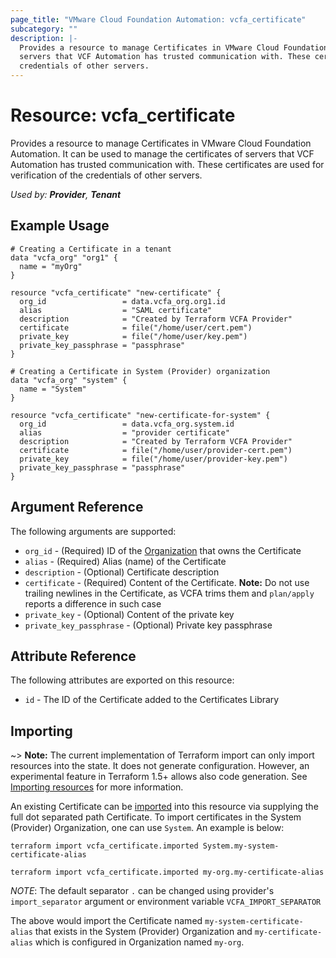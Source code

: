 ```yaml
---
page_title: "VMware Cloud Foundation Automation: vcfa_certificate"
subcategory: ""
description: |-
  Provides a resource to manage Certificates in VMware Cloud Foundation Automation. It can be used to manage the certificates of
  servers that VCF Automation has trusted communication with. These certificates are used for verification of the
  credentials of other servers.
---
```


# Resource: vcfa_certificate

Provides a resource to manage Certificates in VMware Cloud Foundation Automation. It can be used to manage the certificates of
servers that VCF Automation has trusted communication with. These certificates are used for verification of the
credentials of other servers.

_Used by: **Provider**, **Tenant**_

## Example Usage

```hcl
# Creating a Certificate in a tenant
data "vcfa_org" "org1" {
  name = "myOrg"
}

resource "vcfa_certificate" "new-certificate" {
  org_id                 = data.vcfa_org.org1.id
  alias                  = "SAML certificate"
  description            = "Created by Terraform VCFA Provider"
  certificate            = file("/home/user/cert.pem")
  private_key            = file("/home/user/key.pem")
  private_key_passphrase = "passphrase"
}

# Creating a Certificate in System (Provider) organization
data "vcfa_org" "system" {
  name = "System"
}

resource "vcfa_certificate" "new-certificate-for-system" {
  org_id                 = data.vcfa_org.system.id
  alias                  = "provider certificate"
  description            = "Created by Terraform VCFA Provider"
  certificate            = file("/home/user/provider-cert.pem")
  private_key            = file("/home/user/provider-key.pem")
  private_key_passphrase = "passphrase"
}
```

## Argument Reference

The following arguments are supported:

- `org_id` - (Required) ID of the [Organization](/providers/vmware/vcfa/latest/docs/resources/org) that owns the Certificate
- `alias` - (Required) Alias (name) of the Certificate
- `description` - (Optional) Certificate description
- `certificate` - (Required) Content of the Certificate. **Note:** Do not use trailing
  newlines in the Certificate, as VCFA trims them and `plan/apply` reports a difference in such case
- `private_key` - (Optional) Content of the private key
- `private_key_passphrase` - (Optional) Private key passphrase 

## Attribute Reference

The following attributes are exported on this resource:

- `id` - The ID of the Certificate added to the Certificates Library

## Importing

~> **Note:** The current implementation of Terraform import can only import resources into the
state. It does not generate configuration. However, an experimental feature in Terraform 1.5+ allows
also code generation. See [Importing resources][importing-resources] for more information.

An existing Certificate can be [imported][docs-import] into this resource
via supplying the full dot separated path Certificate. To import certificates in the System (Provider) Organization,
one can use `System`. An example is below:

```
terraform import vcfa_certificate.imported System.my-system-certificate-alias
```

```
terraform import vcfa_certificate.imported my-org.my-certificate-alias
```

_NOTE_: The default separator `.` can be changed using provider's `import_separator` argument or environment variable `VCFA_IMPORT_SEPARATOR`

The above would import the Certificate named `my-system-certificate-alias` that exists in the System (Provider) Organization and
`my-certificate-alias` which is configured in Organization named `my-org`.

[docs-import]: https://www.terraform.io/docs/import
[importing-resources]: /providers/vmware/vcfa/latest/docs/guides/importing_resources